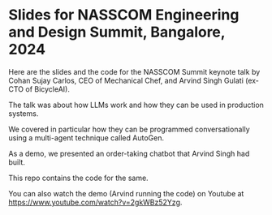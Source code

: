 # Slides for NASSCOM Engineering and Design Summit, Bangalore, 2024

Here are the slides and the code for the NASSCOM Summit keynote talk by Cohan Sujay Carlos, CEO of Mechanical Chef, and Arvind Singh Gulati (ex-CTO of BicycleAI).

The talk was about how LLMs work and how they can be used in production systems.

We covered in particular how they can be programmed conversationally using a multi-agent technique called AutoGen.

As a demo, we presented an order-taking chatbot that Arvind Singh had built.

This repo contains the code for the same.

You can also watch the demo (Arvind running the code) on Youtube at https://www.youtube.com/watch?v=2gkWBz52Yzg.
